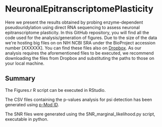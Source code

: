 # NeuronalEpitranscriptomePlasticity

Here we present the results obtained by probing enzyme-dependent pseudouridylation using direct RNA sequencing to assess neuronal epitranscriptome plasticity.
In this GitHub repository, you will find all the code used for the analysis/generation of figures. Due to the size of the data we're hosting big files on on NIH NCBI SRA under the BioProject accession number [XXXXXX]. You can find these files also on [Dropbox](https://www.dropbox.com/scl/fo/u4od9iafjt336zeqkiqkl/h?rlkey=egwh2dbvdmve61xo8kj8mpmg1&dl=0). As our analysis requires the aforementioned files to be executed, we recommend downloading the files from Dropbox and substituting the paths to those on your local machine. 

## Summary

The Figures.r R script can be executed in RStudio.

The CSV files containing the p-values analysis for psi detection has been generated using [p-Mod ID](https://github.com/RouhanifardLab/PsiNanopore).

The SNR files were generated using the SNR_marginal_likelihood.py script, executable in python.   






